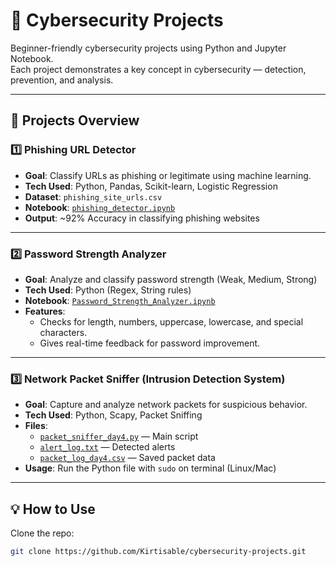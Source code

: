 # 🔐 Cybersecurity Projects

Beginner-friendly cybersecurity projects using Python and Jupyter Notebook.  
Each project demonstrates a key concept in cybersecurity — detection, prevention, and analysis.

---

## 📁 Projects Overview

### 1️⃣ Phishing URL Detector
- **Goal**: Classify URLs as phishing or legitimate using machine learning.
- **Tech Used**: Python, Pandas, Scikit-learn, Logistic Regression
- **Dataset**: `phishing_site_urls.csv`  
- **Notebook**: [`phishing_detector.ipynb`](./phishing_detector.ipynb)
- **Output**: ~92% Accuracy in classifying phishing websites

---

### 2️⃣ Password Strength Analyzer
- **Goal**: Analyze and classify password strength (Weak, Medium, Strong)
- **Tech Used**: Python (Regex, String rules)
- **Notebook**: [`Password_Strength_Analyzer.ipynb`](./Password_Strength_Analyzer.ipynb)
- **Features**:
  - Checks for length, numbers, uppercase, lowercase, and special characters.
  - Gives real-time feedback for password improvement.

---

### 3️⃣ Network Packet Sniffer (Intrusion Detection System)
- **Goal**: Capture and analyze network packets for suspicious behavior.
- **Tech Used**: Python, Scapy, Packet Sniffing
- **Files**:
  - [`packet_sniffer_day4.py`](./packet_sniffer_day4.py) — Main script
  - [`alert_log.txt`](./alert_log.txt) — Detected alerts
  - [`packet_log_day4.csv`](./packet_log_day4.csv) — Saved packet data
- **Usage**: Run the Python file with `sudo` on terminal (Linux/Mac)

---

## 💡 How to Use
Clone the repo:
```bash
git clone https://github.com/Kirtisable/cybersecurity-projects.git

